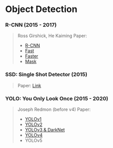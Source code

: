 # Object Detection



### R-CNN \(2015 - 2017\)

> Ross Girshick, He Kaiming Paper:
>
> * [R-CNN](https://arxiv.org/abs/1311.2524)
> * [Fast](https://arxiv.org/abs/1504.08083)
> * [Faster](https://arxiv.org/abs/1506.01497)
> * [Mask](https://arxiv.org/abs/1703.06870)

### SSD: Single Shot Detector \(2015\)

> Paper: [Link](https://arxiv.org/abs/1512.02325)

### YOLO: You Only Look Once \(2015 - 2020\)

> Joseph Redmon \(before v4\) Paper:
>
> * [YOLOv1](https://arxiv.org/abs/1506.02640)
> * [YOLOv2](https://arxiv.org/abs/1612.08242)
> * [YOLOv3 & DarkNet](https://arxiv.org/abs/1804.02767)
> * [YOLOv4](https://arxiv.org/abs/2004.10934)
> * YOLOv5

